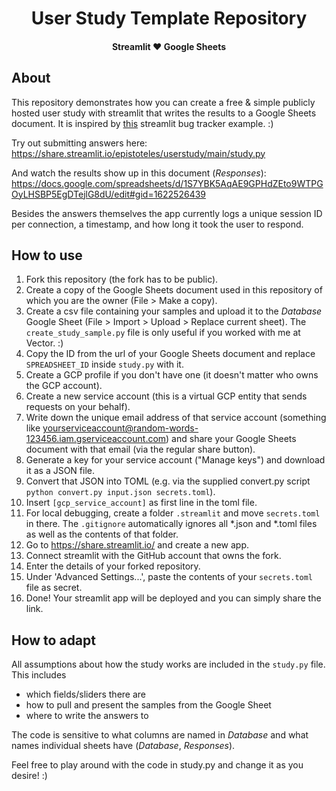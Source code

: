 <h1 align="center">User Study Template Repository</h1>
<h4 align="center">Streamlit ♥️ Google Sheets</h4>

## About

This repository demonstrates how you can create a free & simple publicly hosted user study with streamlit that writes the results to a Google Sheets document. It is inspired by [this](https://github.com/streamlit/example-app-bug-report) streamlit bug tracker example. :)

Try out submitting answers here: https://share.streamlit.io/epistoteles/userstudy/main/study.py

And watch the results show up in this document (_Responses_): https://docs.google.com/spreadsheets/d/1S7YBK5AqAE9GPHdZEto9WTPGOyLHSBP5EgDTejlG8dU/edit#gid=1622526439

Besides the answers themselves the app currently logs a unique session ID per connection, a timestamp, and how long it took the user to respond.

## How to use

1. Fork this repository (the fork has to be public).
2. Create a copy of the Google Sheets document used in this repository of which you are the owner (File > Make a copy).
3. Create a csv file containing your samples and upload it to the _Database_ Google Sheet (File > Import > Upload > Replace current sheet). The `create_study_sample.py` file is only useful if you worked with me at Vector. :)
4. Copy the ID from the url of your Google Sheets document and replace `SPREADSHEET_ID` inside `study.py` with it.
5. Create a GCP profile if you don't have one (it doesn't matter who owns the GCP account).
6. Create a new service account (this is a virtual GCP entity that sends requests on your behalf).
7. Write down the unique email address of that service account (something like yourserviceaccount@random-words-123456.iam.gserviceaccount.com) and share your Google Sheets document with that email (via the regular share button).
8. Generate a key for your service account ("Manage keys") and download it as a JSON file.
9. Convert that JSON into TOML (e.g. via the supplied convert.py script `python convert.py input.json secrets.toml`).
10. Insert `[gcp_service_account]` as first line in the toml file.
11. For local debugging, create a folder `.streamlit` and move `secrets.toml` in there. The `.gitignore` automatically ignores all \*.json and \*.toml files as well as the contents of that folder.
12. Go to https://share.streamlit.io/ and create a new app.
13. Connect streamlit with the GitHub account that owns the fork.
14. Enter the details of your forked repository.
15. Under 'Advanced Settings...', paste the contents of your `secrets.toml` file as secret.
16. Done! Your streamlit app will be deployed and you can simply share the link.

## How to adapt

All assumptions about how the study works are included in the `study.py` file. This includes
- which fields/sliders there are
- how to pull and present the samples from the Google Sheet
- where to write the answers to

The code is sensitive to what columns are named in _Database_ and what names individual sheets have (_Database_, _Responses_).

Feel free to play around with the code in study.py and change it as you desire! :)
